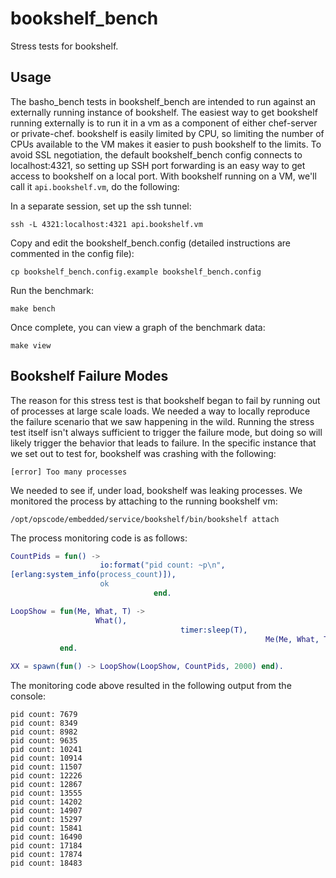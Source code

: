 # bookshelf_bench

Stress tests for bookshelf.

## Usage

The basho_bench tests in bookshelf_bench are intended to run against an externally running instance of bookshelf. The easiest way to get bookshelf running externally is to run it in a vm as a component of either chef-server or private-chef. bookshelf is easily limited by CPU, so limiting the number of CPUs available to the VM makes it easier to push bookshelf to the limits. To avoid SSL negotiation, the default bookshelf_bench config connects to localhost:4321, so setting up SSH port forwarding is an easy way to get access to bookshelf on a local port. With bookshelf running on a VM, we'll call it `api.bookshelf.vm`, do the following:

In a separate session, set up the ssh tunnel:

```
ssh -L 4321:localhost:4321 api.bookshelf.vm
```

Copy and edit the bookshelf_bench.config (detailed instructions are commented in the config file):

```
cp bookshelf_bench.config.example bookshelf_bench.config
```

Run the benchmark:

```
make bench
```

Once complete, you can view a graph of the benchmark data:

```
make view
```

## Bookshelf Failure Modes

The reason for this stress test is that bookshelf began to fail by running out of processes at large scale loads. We needed a way to locally reproduce the failure scenario that we saw happening in the wild. Running the stress test  itself isn't always sufficient to trigger the failure mode, but doing so will likely trigger the behavior that leads to failure. In the specific instance that we set out to test for, bookshelf was crashing with the following:

```
[error] Too many processes
```

We needed to see if, under load, bookshelf was leaking processes. We monitored the process by attaching to the running bookshelf vm:

```
/opt/opscode/embedded/service/bookshelf/bin/bookshelf attach
```

The process monitoring code is as follows:

```erlang
CountPids = fun() ->
                    io:format("pid count: ~p\n",
[erlang:system_info(process_count)]),
                    ok
                                end.

LoopShow = fun(Me, What, T) ->
                   What(),
                                      timer:sleep(T),
                                                         Me(Me, What, T)
           end.

XX = spawn(fun() -> LoopShow(LoopShow, CountPids, 2000) end).
```

The monitoring code above resulted in the following output from the console:

```
pid count: 7679
pid count: 8349
pid count: 8982
pid count: 9635
pid count: 10241
pid count: 10914
pid count: 11507
pid count: 12226
pid count: 12867
pid count: 13555
pid count: 14202
pid count: 14907
pid count: 15297
pid count: 15841
pid count: 16490
pid count: 17184
pid count: 17874
pid count: 18483
```